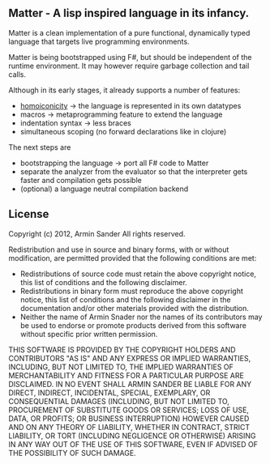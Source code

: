 ## Matter - A lisp inspired language in its infancy.

Matter is a clean implementation of a pure functional, dynamically typed language that targets live programming environments.

Matter is being bootstrapped using F#, but should be independent of the runtime environment. It may however require garbage collection and tail calls.

Although in its early stages, it already supports a number of features:

- [homoiconicity](https://en.wikipedia.org/wiki/Homoiconicity) -> the language is represented in its own datatypes
- macros -> metaprogramming feature to extend the language
- indentation syntax -> less braces
- simultaneous scoping (no forward declarations like in clojure)

The next steps are

- bootstrapping the language -> port all F# code to Matter
- separate the analyzer from the evaluator so that the interpreter gets faster and compilation gets possible
- (optional) a language neutral compilation backend

## License

Copyright (c) 2012, Armin Sander
All rights reserved.

Redistribution and use in source and binary forms, with or without
modification, are permitted provided that the following conditions are met:

- Redistributions of source code must retain the above copyright notice, 
      this list of conditions and the following disclaimer.
- Redistributions in binary form must reproduce the above copyright
      notice, this list of conditions and the following disclaimer in the
      documentation and/or other materials provided with the distribution.
- Neither the name of Armin Snader nor the
      names of its contributors may be used to endorse or promote products
      derived from this software without specific prior written permission.

THIS SOFTWARE IS PROVIDED BY THE COPYRIGHT HOLDERS AND CONTRIBUTORS "AS IS" AND
ANY EXPRESS OR IMPLIED WARRANTIES, INCLUDING, BUT NOT LIMITED TO, THE IMPLIED
WARRANTIES OF MERCHANTABILITY AND FITNESS FOR A PARTICULAR PURPOSE ARE
DISCLAIMED. IN NO EVENT SHALL ARMIN SANDER BE LIABLE FOR ANY
DIRECT, INDIRECT, INCIDENTAL, SPECIAL, EXEMPLARY, OR CONSEQUENTIAL DAMAGES
(INCLUDING, BUT NOT LIMITED TO, PROCUREMENT OF SUBSTITUTE GOODS OR SERVICES;
LOSS OF USE, DATA, OR PROFITS; OR BUSINESS INTERRUPTION) HOWEVER CAUSED AND
ON ANY THEORY OF LIABILITY, WHETHER IN CONTRACT, STRICT LIABILITY, OR TORT
(INCLUDING NEGLIGENCE OR OTHERWISE) ARISING IN ANY WAY OUT OF THE USE OF THIS
SOFTWARE, EVEN IF ADVISED OF THE POSSIBILITY OF SUCH DAMAGE.